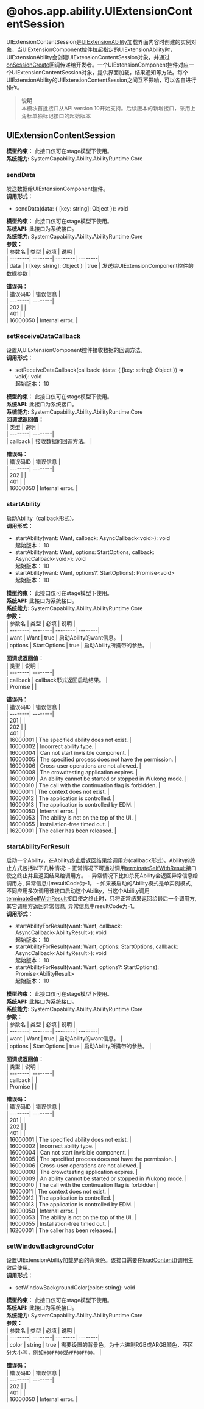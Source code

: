 # @ohos.app.ability.UIExtensionContentSession    
UIExtensionContentSession是[UIExtensionAbility](js-apis-app-ability-uiExtensionAbility.md)加载界面内容时创建的实例对象，当UIExtensionComponent控件拉起指定的UIExtensionAbility时，UIExtensionAbility会创建UIExtensionContentSession对象，并通过[onSessionCreate](js-apis-app-ability-uiExtensionAbility.md#uiextensionabilityonsessioncreate)回调传递给开发者。一个UIExtensionComponent控件对应一个UIExtensionContentSession对象，提供界面加载，结果通知等方法。每个UIExtensionAbility的UIExtensionContentSession之间互不影响，可以各自进行操作。  
> **说明**   
>本模块首批接口从API version 10开始支持。后续版本的新增接口，采用上角标单独标记接口的起始版本  
    
## UIExtensionContentSession  
 **模型约束：** 此接口仅可在stage模型下使用。  
 **系统能力:**  SystemCapability.Ability.AbilityRuntime.Core    
### sendData    
发送数据给UIExtensionComponent控件。  
 **调用形式：**     
- sendData(data: { [key: string]: Object }): void  
  
 **模型约束：** 此接口仅可在stage模型下使用。  
 **系统API:**  此接口为系统接口。  
 **系统能力:**  SystemCapability.Ability.AbilityRuntime.Core    
 **参数：**     
| 参数名 | 类型 | 必填 | 说明 |  
| --------| --------| --------| --------|  
| data | { [key: string]: Object } | true | 发送给UIExtensionComponent控件的数据参数 |  
    
    
 **错误码：**     
| 错误码ID | 错误信息 |  
| --------| --------|  
| 202 |  |  
| 401 |  |  
| 16000050 | Internal error. |  
    
### setReceiveDataCallback    
设置从UIExtensionComponent控件接收数据的回调方法。  
 **调用形式：**     
    
- setReceiveDataCallback(callback: (data: { [key: string]: Object }) => void): void    
起始版本： 10  
  
 **模型约束：** 此接口仅可在stage模型下使用。  
 **系统API:**  此接口为系统接口。  
 **系统能力:**  SystemCapability.Ability.AbilityRuntime.Core    
 **回调或返回值：**     
| 类型 | 说明 |  
| --------| --------|  
| callback | 接收数据的回调方法。 |  
    
    
 **错误码：**     
| 错误码ID | 错误信息 |  
| --------| --------|  
| 202 |  |  
| 401 |  |  
| 16000050 | Internal error. |  
    
### startAbility    
启动Ability（callback形式）。  
 **调用形式：**     
    
- startAbility(want: Want, callback: AsyncCallback\<void>): void    
起始版本： 10    
- startAbility(want: Want, options: StartOptions, callback: AsyncCallback\<void>): void    
起始版本： 10    
- startAbility(want: Want, options?: StartOptions): Promise\<void>    
起始版本： 10  
  
 **模型约束：** 此接口仅可在stage模型下使用。  
 **系统API:**  此接口为系统接口。  
 **系统能力:**  SystemCapability.Ability.AbilityRuntime.Core    
 **参数：**     
| 参数名 | 类型 | 必填 | 说明 |  
| --------| --------| --------| --------|  
| want | Want | true | 启动Ability的want信息。 |  
| options | StartOptions | true | 启动Ability所携带的参数。 |  
    
 **回调或返回值：**     
| 类型 | 说明 |  
| --------| --------|  
| callback | callback形式返回启动结果。 |  
| Promise<void> |  |  
    
    
 **错误码：**     
| 错误码ID | 错误信息 |  
| --------| --------|  
| 201 |  |  
| 202 |  |  
| 401 |  |  
| 16000001 | The specified ability does not exist. |  
| 16000002 | Incorrect ability type. |  
| 16000004 | Can not start invisible component. |  
| 16000005 | The specified process does not have the permission. |  
| 16000006 | Cross-user operations are not allowed. |  
| 16000008 | The crowdtesting application expires. |  
| 16000009 | An ability cannot be started or stopped in Wukong mode. |  
| 16000010 | The call with the continuation flag is forbidden. |  
| 16000011 | The context does not exist. |  
| 16000012 | The application is controlled. |  
| 16000013 | The application is controlled by EDM. |  
| 16000050 | Internal error. |  
| 16000053 | The ability is not on the top of the UI. |  
| 16000055 | Installation-free timed out. |  
| 16200001 | The caller has been released. |  
    
### startAbilityForResult    
启动一个Ability，在Ability终止后返回结果给调用方(callback形式)。Ability的终止方式包括以下几种情况:  - 正常情况下可通过调用[terminateSelfWithResult](js-apis-inner-application-uiAbilityContext.md#uiabilitycontextterminateselfwithresult)接口使之终止并且返回结果给调用方。  - 异常情况下比如杀死Ability会返回异常信息给调用方, 异常信息中resultCode为-1。  - 如果被启动的Ability模式是单实例模式, 不同应用多次调用该接口启动这个Ability，当这个Ability调用[terminateSelfWithResult](js-apis-inner-application-uiAbilityContext.md#uiabilitycontextterminateselfwithresult)接口使之终止时，只将正常结果返回给最后一个调用方, 其它调用方返回异常信息, 异常信息中resultCode为-1。  
 **调用形式：**     
    
- startAbilityForResult(want: Want, callback: AsyncCallback\<AbilityResult>): void    
起始版本： 10    
- startAbilityForResult(want: Want, options: StartOptions, callback: AsyncCallback\<AbilityResult>): void    
起始版本： 10    
- startAbilityForResult(want: Want, options?: StartOptions): Promise\<AbilityResult>    
起始版本： 10  
  
 **模型约束：** 此接口仅可在stage模型下使用。  
 **系统API:**  此接口为系统接口。  
 **系统能力:**  SystemCapability.Ability.AbilityRuntime.Core    
 **参数：**     
| 参数名 | 类型 | 必填 | 说明 |  
| --------| --------| --------| --------|  
| want | Want | true | 启动Ability的want信息。 |  
| options | StartOptions | true | 启动Ability所携带的参数。 |  
    
 **回调或返回值：**     
| 类型 | 说明 |  
| --------| --------|  
| callback |  |  
| Promise<AbilityResult> |  |  
    
    
 **错误码：**     
| 错误码ID | 错误信息 |  
| --------| --------|  
| 201 |  |  
| 202 |  |  
| 401 |  |  
| 16000001 | The specified ability does not exist. |  
| 16000002 | Incorrect ability type. |  
| 16000004 | Can not start invisible component. |  
| 16000005 | The specified process does not have the permission. |  
| 16000006 | Cross-user operations are not allowed. |  
| 16000008 | The crowdtesting application expires. |  
| 16000009 | An ability cannot be started or stopped in Wukong mode. |  
| 16000010 | The call with the continuation flag is forbidden |  
| 16000011 | The context does not exist. |  
| 16000012 | The application is controlled. |  
| 16000013 | The application is controlled by EDM. |  
| 16000050 | Internal error. |  
| 16000053 | The ability is not on the top of the UI. |  
| 16000055 | Installation-free timed out. |  
| 16200001 | The caller has been released. |  
    
### setWindowBackgroundColor    
设置UIExtensionAbility加载界面的背景色。该接口需要在[loadContent()](#uiextensioncontentsessionloadcontent)调用生效后使用。  
 **调用形式：**     
- setWindowBackgroundColor(color: string): void  
  
 **模型约束：** 此接口仅可在stage模型下使用。  
 **系统API:**  此接口为系统接口。  
 **系统能力:**  SystemCapability.Ability.AbilityRuntime.Core    
 **参数：**     
| 参数名 | 类型 | 必填 | 说明 |  
| --------| --------| --------| --------|  
| color | string | true | 需要设置的背景色，为十六进制RGB或ARGB颜色，不区分大小写，例如`#00FF00`或`#FF00FF00`。 |  
    
    
 **错误码：**     
| 错误码ID | 错误信息 |  
| --------| --------|  
| 202 |  |  
| 401 |  |  
| 16000050 | Internal error. |  
